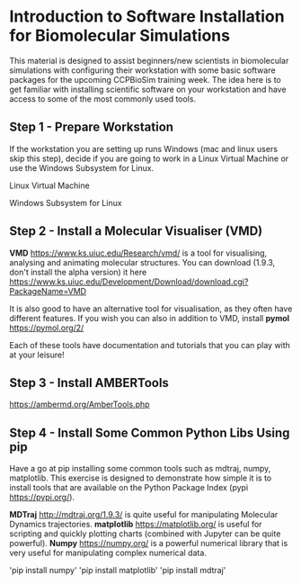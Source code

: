 # Introduction to Software Installation for Biomolecular Simulations

This material is designed to assist beginners/new scientists in biomolecular simulations with configuring their workstation with some basic software packages for the upcoming CCPBioSim training week. The idea here is to get familiar with installing scientific software on your workstation and have access to some of the most commonly used tools.

## Step 1 - Prepare Workstation

If the workstation you are setting up runs Windows (mac and linux users skip this step), decide if you are going to work in a Linux Virtual Machine or use the Windows Subsystem for Linux.

Linux Virtual Machine

Windows Subsystem for Linux



## Step 2 - Install a Molecular Visualiser (VMD)

**VMD** https://www.ks.uiuc.edu/Research/vmd/ is a tool for visualising, analysing and animating molecular structures. You can download (1.9.3, don't install the alpha version) it here https://www.ks.uiuc.edu/Development/Download/download.cgi?PackageName=VMD

It is also good to have an alternative tool for visualisation, as they often have different features. If you wish you can also in addition to VMD, install **pymol** https://pymol.org/2/

Each of these tools have documentation and tutorials that you can play with at your leisure!


## Step 3 - Install AMBERTools

https://ambermd.org/AmberTools.php



## Step 4 - Install Some Common Python Libs Using pip

Have a go at pip installing some common tools such as mdtraj, numpy, matplotlib. This exercise is designed to demonstrate how simple it is to install tools that are available on the Python Package Index (pypi https://pypi.org/). 

**MDTraj** http://mdtraj.org/1.9.3/ is quite useful for manipulating Molecular Dynamics trajectories. 
**matplotlib** https://matplotlib.org/ is useful for scripting and quickly plotting charts (combined with Jupyter can be quite powerful). 
**Numpy** https://numpy.org/ is a powerful numerical library that is very useful for manipulating complex numerical data. 

'pip install numpy'
'pip install matplotlib'
'pip install mdtraj'
